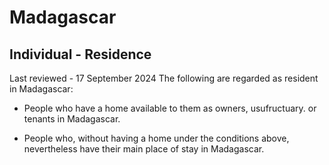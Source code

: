 # Madagascar
## Individual - Residence
Last reviewed - 17 September 2024
The following are regarded as resident in Madagascar:
  * People who have a home available to them as owners, usufructuary. or tenants in Madagascar.


  * People who, without having a home under the conditions above, nevertheless have their main place of stay in Madagascar.


